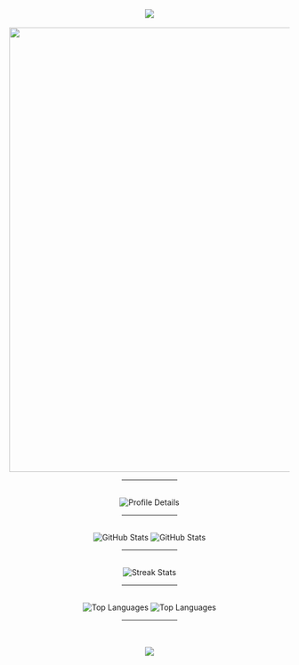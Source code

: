 <div align="center">  
  <!---->
  <img src="https://capsule-render.vercel.app/api?type=waving&height=300&color=gradient&customColorList=17&text=HI%20THERE&section=header&reversal=false&textBg=false&fontColor=fff&fontAlign=50&rotate=0&strokeWidth=0&desc=I%20am%20Mobin%20Javari&fontSize=90&descSize=35&fontAlignY=30&descAlignY=60">
  <br><br>
  <!---->
  <img width="800" src="https://github-readme-activity-graph.vercel.app/graph?username=mobinjavari&theme=github-compact&hide_border=true&area=true&custom_title=Contribution%20Graph">
  <br><hr width="100" border="1px solid"><br>
  <!---->
  <img src="https://github-profile-summary-cards.vercel.app/api/cards/profile-details?username=mobinjavari&theme=transparent" alt="Profile Details">
  <br><hr width="100"><br>
  <!---->
  <img src="https://github-profile-summary-cards.vercel.app/api/cards/stats?username=mobinjavari&theme=transparent" alt="GitHub Stats">
  <img src="https://github-profile-summary-cards.vercel.app/api/cards/productive-time?username=mobinjavari&theme=transparent&utcOffset=10" alt="GitHub Stats">
  <br><hr width="100"><br>
  <!---->
  <img src="https://streak-stats.demolab.com/?user=mobinjavari&theme=transparent&border=transparent&stroke=transparent" alt="Streak Stats">
  <br><hr width="100"><br>
  <!---->
  <img src="https://github-profile-summary-cards.vercel.app/api/cards/repos-per-language?username=mobinjavari&theme=transparent" alt="Top Languages">
  <img src="https://github-profile-summary-cards.vercel.app/api/cards/most-commit-language?username=mobinjavari&theme=transparent" alt="Top Languages">
  <br><hr width="100"><br>
  <!---->
  <img src="https://skillicons.dev/icons?i=markdown,regex,html,css,javascript,php,python,bash,cpp,cs,java&theme=dark" alt=""><br>
  <img src="https://skillicons.dev/icons?i=git,npm,pug,sass,tailwind,vuejs,flask,laravel,sqlite,mysql&theme=dark" alt=""><br>
  <img src="https://skillicons.dev/icons?i=linux,vim,raspberrypi,arduino,docker,postman,figma,photoshop&theme=dark" alt="">
  <br><br>
  <!---->
  <img src="https://capsule-render.vercel.app/api?type=waving&color=gradient&customColorList=12&height=280&&section=footer&text=THE%20END&fontSize=90&fontAlign=50&fontAlignY=80&desc=Hope%20your%20program%20is%20bug-free!&descAlign=50&descSize=30&descAlignY=50&animation=twinkling">
</div>
